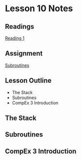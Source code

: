 # Lesson 10 Notes

## Readings
[Reading 1](/path/to/reading)

## Assignment
[Subroutines]()

## Lesson Outline
- The Stack
- Subroutines
- CompEx 3 Introduction

## The Stack

## Subroutines

## CompEx 3 Introduction
